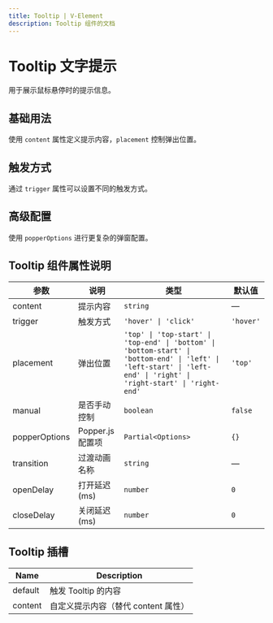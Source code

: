 ```yaml
---
title: Tooltip | V-Element
description: Tooltip 组件的文档
---
```


# Tooltip 文字提示

用于展示鼠标悬停时的提示信息。

## 基础用法

使用 `content` 属性定义提示内容，`placement` 控制弹出位置。

<preview path="../demo/Tooltip/Basic.vue" title="基础用法" description="Tooltip 组件的基础用法"></preview>

## 触发方式

通过 `trigger` 属性可以设置不同的触发方式。

<!-- <preview path="../demo/Tooltip/Trigger.vue" title="触发方式" description="hover/click 两种触发方式"></preview> -->

## 高级配置

使用 `popperOptions` 进行更复杂的弹窗配置。

<!-- <preview path="../demo/Tooltip/Advanced.vue" title="高级配置" description="自定义 Popper.js 配置"></preview> -->

## Tooltip 组件属性说明

| 参数          | 说明             | 类型                                                                                                                                                                 | 默认值    |
| ------------- | ---------------- | -------------------------------------------------------------------------------------------------------------------------------------------------------------------- | --------- |
| content       | 提示内容         | `string`                                                                                                                                                             | —         |
| trigger       | 触发方式         | `'hover' \| 'click'`                                                                                                                                                 | `'hover'` |
| placement     | 弹出位置         | `'top' \| 'top-start' \| 'top-end' \| 'bottom' \| 'bottom-start' \| 'bottom-end' \| 'left' \| 'left-start' \| 'left-end' \| 'right' \| 'right-start' \| 'right-end'` | `'top'`   |
| manual        | 是否手动控制     | `boolean`                                                                                                                                                            | `false`   |
| popperOptions | Popper.js 配置项 | `Partial<Options>`                                                                                                                                                   | `{}`      |
| transition    | 过渡动画名称     | `string`                                                                                                                                                             | —         |
| openDelay     | 打开延迟(ms)     | `number`                                                                                                                                                             | `0`       |
| closeDelay    | 关闭延迟(ms)     | `number`                                                                                                                                                             | `0`       |

## Tooltip 插槽

| Name    | Description                         |
| ------- | ----------------------------------- |
| default | 触发 Tooltip 的内容                 |
| content | 自定义提示内容（替代 content 属性） |
